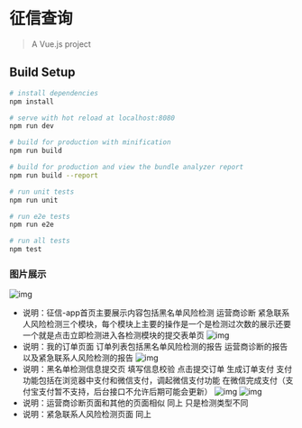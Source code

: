 # 征信查询

> A Vue.js project

## Build Setup

``` bash
# install dependencies
npm install

# serve with hot reload at localhost:8080
npm run dev

# build for production with minification
npm run build

# build for production and view the bundle analyzer report
npm run build --report

# run unit tests
npm run unit

# run e2e tests
npm run e2e

# run all tests
npm test
```
### 图片展示
 ![img](https://github.com/hanxubin199502/--app/blob/master/src/showsimg/report.png)
 - 说明：征信-app首页主要展示内容包括黑名单风险检测 运营商诊断 紧急联系人风险检测三个模块，每个模块上主要的操作是一个是检测过次数的展示还要一个就是点击立即检测进入各检测模块的提交表单页
 ![img](https://github.com/hanxubin199502/--app/blob/master/src/showsimg/report1.png)
 - 说明：我的订单页面 订单列表包括黑名单风险检测的报告 运营商诊断的报告以及紧急联系人风险检测的报告
 ![img](https://github.com/hanxubin199502/--app/blob/master/src/showsimg/report2.png)
 - 说明：黑名单检测信息提交页 填写信息校验 点击提交订单 生成订单支付 支付功能包括在浏览器中支付和微信支付，调起微信支付功能 在微信完成支付（支付宝支付暂不支持，后台接口不允许后期可能会更新）
 ![img](https://github.com/hanxubin199502/--app/blob/master/src/showsimg/report3.png)
 ![img](https://github.com/hanxubin199502/--app/blob/master/src/showsimg/report4.png)
 - 说明：运营商诊断页面和其他的页面相似 同上 只是检测类型不同
 - 说明：紧急联系人风险检测页面 同上
